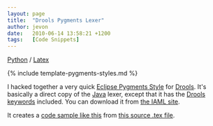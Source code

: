 ```yaml
---
layout: page
title:  "Drools Pygments Lexer"
author: jevon
date:   2010-06-14 13:58:21 +1200
tags:   [Code Snippets]
---
```


[Python](python.md) / [Latex](latex.md)

{% include template-pygments-styles.md %}

I hacked together a very quick [Eclipse Pygments Style](eclipse-pygments-style.md) for [Drools](drools.md). It's basically a direct copy of the [Java](java.md) lexer, except that it has the <a href="http://downloads.jboss.com/drools/docs/4.0.4.17825.GA/html_single/index.html#d0e2641">Drools keywords</a> included. You can download it from <a href="http://code.google.com/p/iaml/source/browse/trunk/org.openiaml.docs.tools/latex/pygments-drools/">the IAML site</a>.

It creates a <a href="http://iaml.googlecode.com/svn/trunk/org.openiaml.docs.tools/latex/pygments-drools/code-sample-drools.pdf">code sample like this</a> from <a href="http://code.google.com/p/iaml/source/browse/trunk/org.openiaml.docs.tools/latex/pygments-drools/code-sample.tex">this source .tex file</a>.
